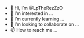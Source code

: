 - 👋 Hi, I’m @LpTheRezZzO
- 👀 I’m interested in ...
- 🌱 I’m currently learning ...
- 💞️ I’m looking to collaborate on ...
- 📫 How to reach me ...

<!---

LpTheRezZzO/LpTheRezZzO is a ✨ special ✨ repository because its `README.md` (this file) appears on your GitHub profile.
You can click the Preview link to take a look at your changes.
--->
